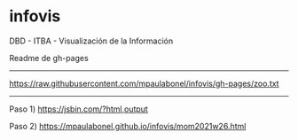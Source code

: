 # infovis
DBD - ITBA - Visualización de la Información

Readme de gh-pages


--------------------------

https://raw.githubusercontent.com/mpaulabonel/infovis/gh-pages/zoo.txt

--------------------------

Paso 1) https://jsbin.com/?html,output

Paso 2) https://mpaulabonel.github.io/infovis/mom2021w26.html
